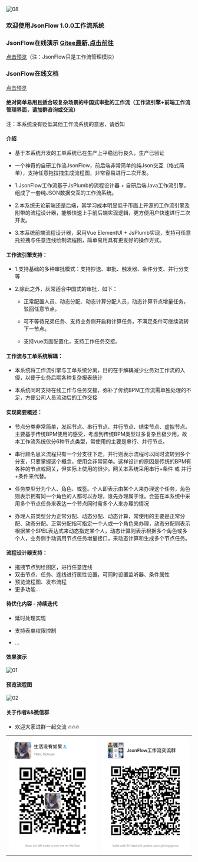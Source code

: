 ![08](/favicon.ico)

### 欢迎使用JsonFlow 1.0.0工作流系统

### JsonFlow在线演示  [Gitee最新,点击前往](https://gitee.com/jackrolling/json-flow-ui)
[点击预览](http://flow.pigx.vip/#/login)（注：JsonFlow只是工作流管理模块）

### JsonFlow在线文档
[点击预览](https://jackrolling.github.io/#/)

#### 绝对简单易用且适合较复杂场景的中国式审批的工作流（工作流引擎+前端工作流管理界面，请加群咨询或交流）
注：本系统没有贬低其他工作流系统的意思，请悉知
#### 介绍
- 基于本系统开发的工单系统已在生产上平稳运行良久，生产已验证


- 一个神奇的自研工作流JsonFlow，前后端非常简单的纯Json交互（格式简单），支持任意拖拉拽生成流程图，非常容易进行二次开发。


- 1.JsonFlow工作流基于JsPlumb的流程设计器 + 自研后端Java工作流引擎，组成了一套纯JSON数据交互的工作流系统。


- 2.本系统无论前端还是后端，其学习成本明显低于市面上开源的工作流引擎及附带的流程设计器，能够快速上手前后端实现逻辑，更方便用户快速进行二次开发。


- 3.本系统前端流程设计器，采用Vue ElementUI + JsPlumb实现，支持可任意托拉拽与任意连线绘制流程图，简单易用具有更友好的操作方式。

#### 工作流引擎支持：
- 1.支持基础的多种审批模式：支持抄送、审批、触发器、条件分支、并行分支等


- 2.除此之外，灰常适合中国式的审批，如下：

  - 正常配置人员、动态分配、动态计算分配人员，动态计算节点增量任务，驳回任意节点。

  - 可不等待兄弟任务、支持业务侧开启和计算任务，不满足条件可继续流转下一节点。

  - 支持vue页面配置化，支持工作任务交接。

#### 工作流与工单系统解耦：

- 本系统将工作流引擎与工单系统分离，目的在于解耦减少业务对工作流的入侵，以便于业务后期各种复杂报表统计


- 本系统同时支持在线工作与任务交接，弥补了传统BPM工作流需单独处理的不足，方便公司人员流动后的工作交接

#### 实现简要概述：
- 节点分类非常简单，发起节点、串行节点、并行节点、结束节点、虚拟节点。 主要基于传统BPM使用的感受，考虑到传统BPM类型过多复杂且极少用，故本工作流系统仅分6种节点类型，常使用的主要是串行、并行节点。


- 串行顾名思义流程只有一个分支往下走，并行则表示流程可以同时流转到多个分支，只要掌握这个概念，使用会非常简单。这样设计的原因是传统的BPM有各种的节点或网关，但实际上使用的很少，网关本系统采用串行+条件 或 并行+条件来代替。


- 任务类型分为个人、角色、或签。个人即表示由某个人来办理这个任务，角色则表示拥有同一个角色的人都可以办理，谁先办理属于谁。会签在本系统中采用多个节点任务来表达一个节点同时需多个人来办理的情况


- 办理人员类型分为正常分配、动态分配、动态计算，常使用的主要是正常分配、动态分配。正常分配指可指定一个人或一个角色来办理，动态分配则表示根据某个SPEL表达式来动态指定某个人，动态计算则表示根据多个角色或多个人，业务侧手动调用节点任务增量接口，来动态计算和生成多个节点任务。

#### 流程设计器支持：
- 拖拽节点到绘图区，进行任意连线
- 双击节点、任务、连线进行属性设置，可同时设置监听器、条件属性
- 预览流程图、发布流程
- 更多功能...

#### 待优化内容 - 持续迭代
- 延时处理实现

- 支持表单权限控制
- ...

#### 效果演示
  ![01](/chart/01.png)

#### 预览流程图
  ![02](/chart/02.png)

#### 关于作者&&微信群
- 欢迎大家进群一起交流 🔥🔥🔥

<table>
  <tr>
    <td><img src="docs/about/me.png"></td>
    <td><img src="docs/about/group.png"></td>
  </tr>
</table>



